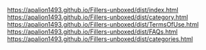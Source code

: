 https://apalion1493.github.io/Fillers-unboxed/dist/index.html <br/>
https://apalion1493.github.io/Fillers-unboxed/dist/category.html <br/>
https://apalion1493.github.io/Fillers-unboxed/dist/TermsOfUse.html <br/>
https://apalion1493.github.io/Fillers-unboxed/dist/FAQs.html <br/>
https://apalion1493.github.io/Fillers-unboxed/dist/categories.html <br/>
